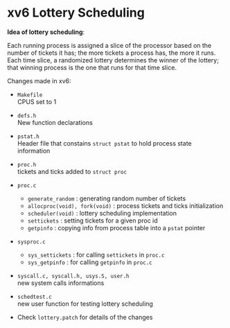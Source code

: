 # xv6 Lottery Scheduling

**Idea of lottery scheduling**: 

Each running process is assigned a slice of the processor based on the number of tickets it has; the more tickets a process has, the more it runs. Each time slice, a randomized lottery determines the winner of the lottery; that winning process is the one that runs for that time slice.


Changes made in xv6:

- `Makefile`  
	CPUS set to 1

- `defs.h`  
	New function declarations

- `pstat.h`  
	Header file that constains `struct pstat` to hold process state information

- `proc.h`  
	tickets and ticks added to `struct proc`

- `proc.c`  
    - `generate_random` : generating random number of tickets  
    - `allocproc(void), fork(void)` : process tickets and ticks initialization  
    - `scheduler(void)` : lottery scheduling implementation  
    - `settickets` : setting tickets for a given proc id  
    - `getpinfo` : copying info from process table into a `pstat` pointer  
	
- `sysproc.c`  
    - `sys_settickets` : for calling `settickets` in `proc.c`  
    - `sys_getpinfo` : for calling `getpinfo` in `proc.c`  

- `syscall.c, syscall.h, usys.S, user.h`  
	new system calls informations

- `schedtest.c`  
    new user function for testing lottery scheduling
  	
- Check `lottery.patch` for details of the changes

